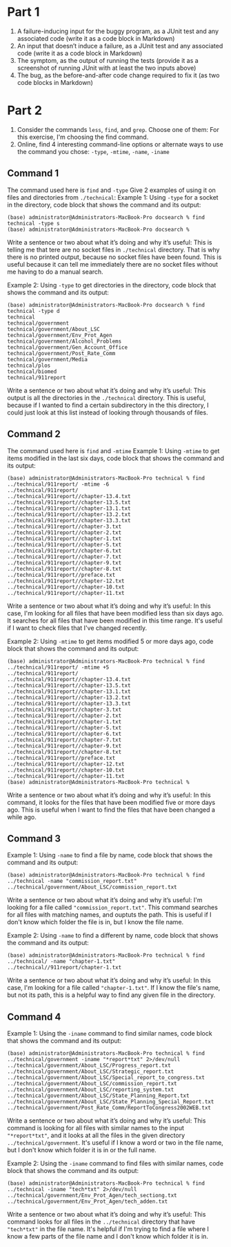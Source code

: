 # Part 1
1. A failure-inducing input for the buggy program, as a JUnit test and any associated code (write it as a code block in Markdown)
2. An input that doesn’t induce a failure, as a JUnit test and any associated code (write it as a code block in Markdown)
3. The symptom, as the output of running the tests (provide it as a screenshot of running JUnit with at least the two inputs above)
4. The bug, as the before-and-after code change required to fix it (as two code blocks in Markdown)

# Part 2
1. Consider the commands `less`, `find`, and `grep`. Choose one of them: For this exercise, I'm choosing the find command.
2. Online, find 4 interesting command-line options or alternate ways to use the command you chose: `-type`, `-mtime`, `-name`, `-iname`

## Command 1
The command used here is `find` and `-type`
Give 2 examples of using it on files and directories from `./technical`:
Example 1: Using `-type` for a socket in the directory, code block that shows the command and its output:

```
(base) administrator@Administrators-MacBook-Pro docsearch % find technical -type s
(base) administrator@Administrators-MacBook-Pro docsearch %
```

Write a sentence or two about what it’s doing and why it’s useful: This is telling me that tere are no socket files in `./technical` directory. That is why there is no printed output, because no socket files have been found. This is useful because it can tell me immediately there are no socket files without me having to do a manual search.

Example 2: Using `-type` to get directories in the directory, code block that shows the command and its output:
```
(base) administrator@Administrators-MacBook-Pro docsearch % find technical -type d
technical
technical/government
technical/government/About_LSC
technical/government/Env_Prot_Agen
technical/government/Alcohol_Problems
technical/government/Gen_Account_Office
technical/government/Post_Rate_Comm
technical/government/Media
technical/plos
technical/biomed
technical/911report
```
Write a sentence or two about what it’s doing and why it’s useful: This output is all the directories in the `./technical` directory. This is useful, because if I wanted to find a certain subdirectory in the this directory, I could just look at this list instead of looking through thousands of files.

## Command 2
The command used here is `find` and `-mtime`
Example 1: Using `-mtime` to get items modified in the last six days, code block that shows the command and its output:

```
(base) administrator@Administrators-MacBook-Pro technical % find ../technical/911report/ -mtime -6
../technical/911report/
../technical/911report//chapter-13.4.txt
../technical/911report//chapter-13.5.txt
../technical/911report//chapter-13.1.txt
../technical/911report//chapter-13.2.txt
../technical/911report//chapter-13.3.txt
../technical/911report//chapter-3.txt
../technical/911report//chapter-2.txt
../technical/911report//chapter-1.txt
../technical/911report//chapter-5.txt
../technical/911report//chapter-6.txt
../technical/911report//chapter-7.txt
../technical/911report//chapter-9.txt
../technical/911report//chapter-8.txt
../technical/911report//preface.txt
../technical/911report//chapter-12.txt
../technical/911report//chapter-10.txt
../technical/911report//chapter-11.txt
```
Write a sentence or two about what it’s doing and why it’s useful: In this case, I'm looking for all files that have been modified less than six days ago. It searches for all files that have been modified in this time range. It's useful if I want to check files that I've changed recently.

Example 2: Using `-mtime` to get items modified 5 or more days ago, code block that shows the command and its output: 
 
```
(base) administrator@Administrators-MacBook-Pro technical % find ../technical/911report/ -mtime +5
../technical/911report/
../technical/911report//chapter-13.4.txt
../technical/911report//chapter-13.5.txt
../technical/911report//chapter-13.1.txt
../technical/911report//chapter-13.2.txt
../technical/911report//chapter-13.3.txt
../technical/911report//chapter-3.txt
../technical/911report//chapter-2.txt
../technical/911report//chapter-1.txt
../technical/911report//chapter-5.txt
../technical/911report//chapter-6.txt
../technical/911report//chapter-7.txt
../technical/911report//chapter-9.txt
../technical/911report//chapter-8.txt
../technical/911report//preface.txt
../technical/911report//chapter-12.txt
../technical/911report//chapter-10.txt
../technical/911report//chapter-11.txt
(base) administrator@Administrators-MacBook-Pro technical % 
```
Write a sentence or two about what it’s doing and why it’s useful: In this command, it looks for the files that have been modified five or more days ago. This is useful when I want to find the files that have been changed a while ago.

## Command 3

Example 1: Using `-name` to find a file by name, code block that shows the command and its output:
```
(base) administrator@Administrators-MacBook-Pro technical % find ../technical -name "commission_report.txt" 
../technical/government/About_LSC/commission_report.txt
```
Write a sentence or two about what it’s doing and why it’s useful: I'm looking for a file called `"commission_report.txt"`. This command searches for all files with matching names, and ouptuts the path. This is useful if I don't know which folder the file is in, but I know the file name.


Example 2: Using `-name` to find a different by name, code block that shows the command and its output:
```
(base) administrator@Administrators-MacBook-Pro technical % find ../technical/ -name "chapter-1.txt"           
../technical//911report/chapter-1.txt
```
Write a sentence or two about what it’s doing and why it’s useful: In this case, I'm looking for a file called `"chapter-1.txt"`. If I know the file's name, but not its path, this is a helpful way to find any given file in the directory.

## Command 4

Example 1: Using the `-iname` command to find similar names, code block that shows the command and its output:

```
(base) administrator@Administrators-MacBook-Pro technical % find ../technical/government -iname "*report*txt" 2>/dev/null 
../technical/government/About_LSC/Progress_report.txt
../technical/government/About_LSC/Strategic_report.txt
../technical/government/About_LSC/Special_report_to_congress.txt
../technical/government/About_LSC/commission_report.txt
../technical/government/About_LSC/reporting_system.txt
../technical/government/About_LSC/State_Planning_Report.txt
../technical/government/About_LSC/State_Planning_Special_Report.txt
../technical/government/Post_Rate_Comm/ReportToCongress2002WEB.txt
```
Write a sentence or two about what it’s doing and why it’s useful: This command is looking for all files with similar names to the input `"*report*txt"`, and it looks at all the files in the given directory `../technical/government`. It's useful if I know a word or two in the file name, but I don't know which folder it is in or the full name.

Example 2: Using the `-iname` command to find files with similar names, code block that shows the command and its output:

```
(base) administrator@Administrators-MacBook-Pro technical % find ../technical -iname "tech*txt" 2>/dev/null 
../technical/government/Env_Prot_Agen/tech_sectiong.txt
../technical/government/Env_Prot_Agen/tech_adden.txt
```
Write a sentence or two about what it’s doing and why it’s useful: This command looks for all files in the `../technical` directory that have `"tech*txt"` in the file name. It's helpful if I'm trying to find a file where I know a few parts of the file name and I don't know which folder it is in.



